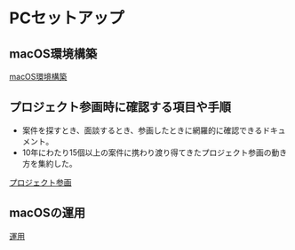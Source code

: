 # PCセットアップ

## macOS環境構築

[macOS環境構築](./SET_UP.md)

## プロジェクト参画時に確認する項目や手順

- 案件を探すとき、面談するとき、参画したときに網羅的に確認できるドキュメント。
- 10年にわたり15個以上の案件に携わり渡り得てきたプロジェクト参画の動き方を集約した。

[プロジェクト参画](./PROJECT_ENTRY.md)

## macOSの運用

[運用](./OPERATION.md)
